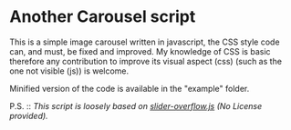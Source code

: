 # Another Carousel script
This is a simple image carousel written in javascript, the CSS style code can, and must, be fixed and improved.
My knowledge of CSS is basic therefore any contribution to improve its visual aspect (css) (such as the one not visible (js)) is welcome.

Minified version of the code is available in the "example" folder.<br>

P.S. :: *This script is loosely based on [slider-overflow.js](https://github.com/JOHAN69001/slider-overflow.js) (No License provided).*
